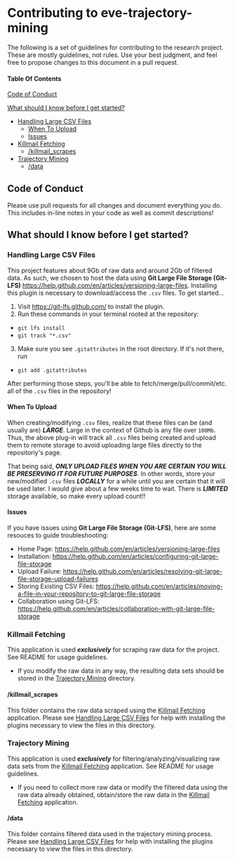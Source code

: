 # Contributing to eve-trajectory-mining

The following is a set of guidelines for contributing to the research project. These are mostly guidelines, not rules. Use your best judgment, and feel free to propose changes to this document in a pull request.

#### Table Of Contents

[Code of Conduct](#code-of-conduct)

[What should I know before I get started?](#what-should-i-know-before-i-get-started)
  * [Handling Large CSV Files](#handling-large-csv-files)
    * [When To Upload](#when-to-upload)
    * [Issues](#issues)
  * [Killmail Fetching](#killmail-fetching)
    * [/killmail_scrapes](#killmail_scrapes)
  * [Trajectory Mining](#trajectory-mining)
    * [/data](#data)

## Code of Conduct

Please use pull requests for all changes and document everything you do. This includes in-line notes in your code as well as commit descriptions!

## What should I know before I get started?

### Handling Large CSV Files

This project features about 9Gb of raw data and around 2Gb of filtered data. As such, we chosen to host the data using **Git Large File Storage (Git-LFS)** <https://help.github.com/en/articles/versioning-large-files>. Installing this plugin is necessary to download/access the `.csv` files. To get started...

1) Visit <https://git-lfs.github.com/> to install the plugin.
2) Run these commands in your terminal rooted at the repository:
  - `git lfs install`
  - `git track "*.csv"`
3) Make sure you see `.gitattributes` in the root directory. If it's not there, run
  - `git add .gitattributes`

After performing those steps, you'll be able to fetch/merge/pull/commit/etc. all of the `.csv` files in the repository!

#### When To Upload

When creating/modifying `.csv` files, realize that these files can be (and usually are) ***LARGE***. Large in the context of Github is any file over `100Mb`. Thus, the above plug-in will track all `.csv` files being created and upload them to remote storage to avoid uploading large files directly to the repositoriy's page.

That being said, ***ONLY UPLOAD FILES WHEN YOU ARE CERTAIN YOU WILL BE PRESERVING IT FOR FUTURE PURPOSES***. In other words, store your new/modified `.csv` files ***LOCALLY*** for a while until you are certain that it will be used later. I would give about a few weeks time to wait. There is ***LIMITED*** storage available, so make every upload count!!

#### Issues

If you have issues using **Git Large File Storage (Git-LFS)**, here are some resouces to guide troubleshooting:
- Home Page: <https://help.github.com/en/articles/versioning-large-files>
- Installation: <https://help.github.com/en/articles/configuring-git-large-file-storage>
- Upload Failure: <https://help.github.com/en/articles/resolving-git-large-file-storage-upload-failures>
- Storing Existing CSV Files: <https://help.github.com/en/articles/moving-a-file-in-your-repository-to-git-large-file-storage>
- Collaboration using Git-LFS: <https://help.github.com/en/articles/collaboration-with-git-large-file-storage>

### Killmail Fetching

This application is used ***exclusively*** for scraping raw data for the project. See README for usage guidelines.

- If you modify the raw data in any way, the resulting data sets should be stored in the [Trajectory Mining](#trajectory-mining) directory.

#### /killmail_scrapes

This folder contains the raw data scraped using the [Killmail Fetching](#killmail-fetching) application. Please see [Handling Large CSV Files](#handling-large-csv-files) for help with installing the plugins necessary to view the files in this directory.

### Trajectory Mining

This application is used ***exclusively*** for filtering/analyzing/visualizing raw data sets from the [Killmail Fetching](#killmail-fetching) application. See README for usage guidelines.

- If you need to collect more raw data or modify the filtered data using the raw data already obtained, obtain/store the raw data in the [Killmail Fetching](#killmail-fetching) application.


#### /data

This folder contains filtered data used in the trajectory mining process. Please see [Handling Large CSV Files](#handling-large-csv-files) for help with installing the plugins necessary to view the files in this directory.
